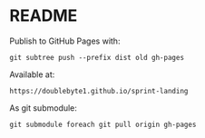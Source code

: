 # README


Publish to GitHub Pages with:

`git subtree push --prefix dist old gh-pages`

Available at:

`https://doublebyte1.github.io/sprint-landing`


As git submodule:

`git submodule foreach git pull origin gh-pages`
